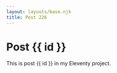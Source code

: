 ```yaml
---
layout: layouts/base.njk
title: Post 226
---
```


# Post {{ id }}

This is post {{ id }} in my Eleventy project.
